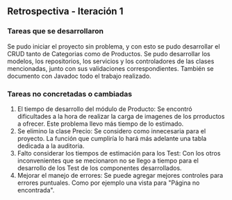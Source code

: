 ## Retrospectiva - Iteración 1

### Tareas que se desarrollaron

Se pudo iniciar el proyecto sin problema, y con esto se pudo desarrollar el CRUD tanto de Categorias como  de Productos.
Se pudo desarrollar los modelos, los repositorios, los servicios y los controladores de las clases mencionadas, junto con sus validaciones correspondientes. También se documento con Javadoc todo el trabajo realizado.

### Tareas no concretadas o cambiadas

1. El tiempo de desarrollo del módulo de Producto: Se encontró dificultades a la hora de realizar la carga de imagenes de los prroductos a ofrecer. Este problema llevo más tiempo de lo estimado.
2. Se elimino la clase Precio: Se considero como innecesaria para el proyecto. La función que cumpliría lo hará más adelante una tabla dedicada a la auditoria.
3. Falto considerar los tiempos de estimación para los Test: Con los otros inconvenientes que se mecionaron no se llego a tiempo para el desarrollo de los Test de los componentes desarrollados.
4. Mejorar el manejo de errores: Se puede agregar mejores controles para errores puntuales. Como por ejemplo una vista para "Página no encontrada".